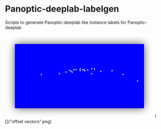 # Panoptic-deeplab-labelgen
Scripts to generate Panoptic-deeplab like instance labels for Panoptic-deeplab


![](distributions.png)  ![]("offset vectors".png)
